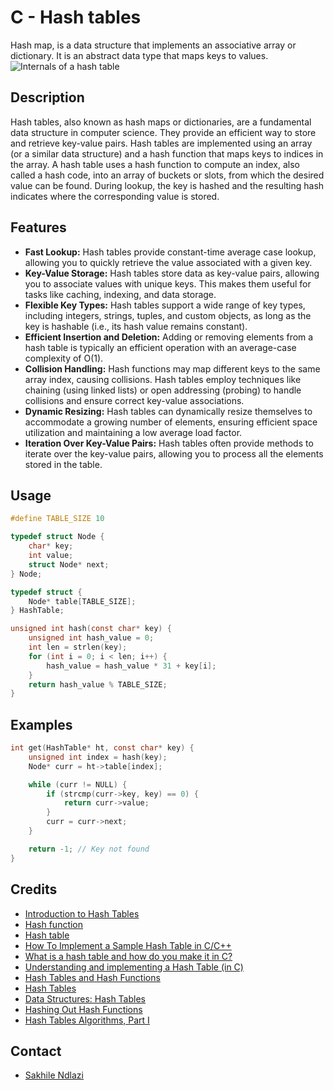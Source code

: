 # C - Hash tables 
Hash map, is a data structure that implements an associative array or dictionary. It is an abstract data type that maps keys to values.
![Internals of a hash table](https://i.imgur.com/bEIWPaQ.png)

## Description
Hash tables, also known as hash maps or dictionaries, are a fundamental data structure in computer science. They provide an efficient way to store and retrieve key-value pairs. Hash tables are implemented using an array (or a similar data structure) and a hash function that maps keys to indices in the array. A hash table uses a hash function to compute an index, also called a hash code, into an array of buckets or slots, from which the desired value can be found. During lookup, the key is hashed and the resulting hash indicates where the corresponding value is stored.

## Features
 * **Fast Lookup:** Hash tables provide constant-time average case lookup, allowing you to quickly retrieve the value associated with a given key.
 * **Key-Value Storage:** Hash tables store data as key-value pairs, allowing you to associate values with unique keys. This makes them useful for tasks like caching, indexing, and data storage.
 * **Flexible Key Types:** Hash tables support a wide range of key types, including integers, strings, tuples, and custom objects, as long as the key is hashable (i.e., its hash value remains constant).
 * **Efficient Insertion and Deletion:** Adding or removing elements from a hash table is typically an efficient operation with an average-case complexity of O(1).
 * **Collision Handling:** Hash functions may map different keys to the same array index, causing collisions. Hash tables employ techniques like chaining (using linked lists) or open addressing (probing) to handle collisions and ensure correct key-value associations.
 * **Dynamic Resizing:** Hash tables can dynamically resize themselves to accommodate a growing number of elements, ensuring efficient space utilization and maintaining a low average load factor.
 * **Iteration Over Key-Value Pairs:** Hash tables often provide methods to iterate over the key-value pairs, allowing you to process all the elements stored in the table.

## Usage
```c
#define TABLE_SIZE 10

typedef struct Node {
    char* key;
    int value;
    struct Node* next;
} Node;

typedef struct {
    Node* table[TABLE_SIZE];
} HashTable;

unsigned int hash(const char* key) {
    unsigned int hash_value = 0;
    int len = strlen(key);
    for (int i = 0; i < len; i++) {
        hash_value = hash_value * 31 + key[i];
    }
    return hash_value % TABLE_SIZE;
}
```

## Examples
```c
int get(HashTable* ht, const char* key) {
    unsigned int index = hash(key);
    Node* curr = ht->table[index];

    while (curr != NULL) {
        if (strcmp(curr->key, key) == 0) {
            return curr->value;
        }
        curr = curr->next;
    }

    return -1; // Key not found
}
```

## Credits
 * [Introduction to Hash Tables](https://www.youtube.com/watch?v=MfhjkfocRR0)
 * [Hash function](https://en.wikipedia.org/wiki/Hash_function)
 * [Hash table](https://en.wikipedia.org/wiki/Hash_table)
 * [How To Implement a Sample Hash Table in C/C++](https://www.digitalocean.com/community/tutorials/hash-table-in-c-plus-plus)
 * [What is a hash table and how do you make it in C?](https://stackoverflow.com/questions/31930046/what-is-a-hash-table-and-how-do-you-make-it-in-c)
 * [Understanding and implementing a Hash Table (in C)](https://www.youtube.com/watch?v=2Ti5yvumFTU)
 * [Hash Tables and Hash Functions](https://www.youtube.com/watch?v=KyUTuwz_b7Q)
 * [Hash Tables](https://guides.codepath.com/compsci/Hash-Tables)
 * [Data Structures: Hash Tables](https://www.youtube.com/watch?v=shs0KM3wKv8)
 * [Hashing Out Hash Functions](https://medium.com/basecs/hashing-out-hash-functions-ea5dd8beb4dd)
 * [Hash Tables Algorithms, Part I](https://www.coursera.org/lecture/algorithms-part1/hash-tables-CMLqa)

## Contact
 * [Sakhile Ndlazi](https://www.twitter.com/sakhilelindah)
